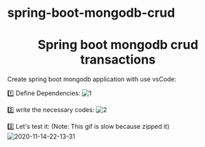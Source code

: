 # spring-boot-mongodb-crud
<h1 align="center">Spring boot mongodb crud transactions</h1>

Create spring boot mongodb application with use vsCode:

1️⃣ Define Dependencies:
![1](https://user-images.githubusercontent.com/56650527/99155451-1ce53f00-26c9-11eb-943e-3cfe203fb0e7.png)

2️⃣ write the necessary codes:
![2](https://user-images.githubusercontent.com/56650527/99155465-2ec6e200-26c9-11eb-833d-57f830780aa5.png)

3️⃣ Let's test it: (Note: This gif is slow because zipped it)
![2020-11-14-22-13-31](https://user-images.githubusercontent.com/56650527/99155556-ff64a500-26c9-11eb-8bd6-709db9ea7e36.gif)
